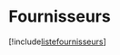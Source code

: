 # Fournisseurs

[!include[listefournisseurs](fournisseurs.listefournisseurs.autogen.md)]













































































